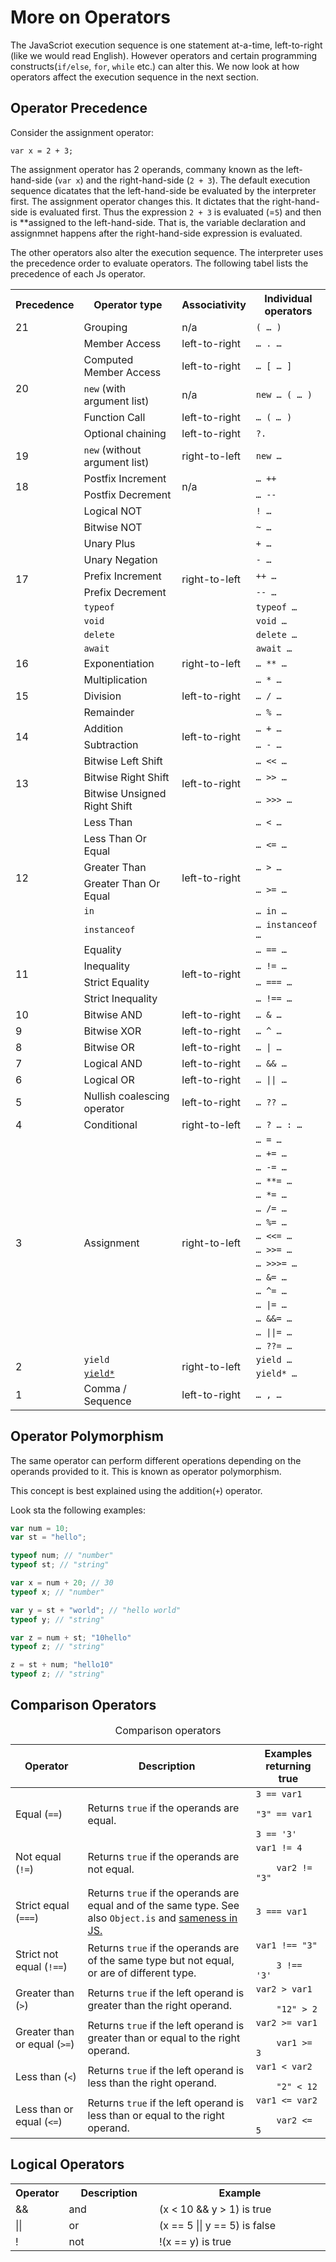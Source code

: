 # More on Operators
The JavaScriot execution sequence is one statement at-a-time,
left-to-right (like we would read English). However operators and
certain programming constructs(`if/else`, `for`, `while` etc.) can alter
this. We now look at how operators affect the execution sequence in the
next section.

## Operator Precedence
Consider the assignment operator:

```
var x = 2 + 3;
```

The assignment operator has 2 operands, commany known as the
left-hand-side (`var x`) and the right-hand-side (`2 + 3`).
The default execution sequence dicatates that the left-hand-side be
evaluated by the interpreter first. The assignment operator changes
this. It dictates that the right-hand-side is evaluated first. Thus the
expression `2 + 3` is evaluated (=`5`) and then is **assigned to the
left-hand-side. That is, the variable declaration and assignmnet happens
after the right-hand-side expression is evaluated.

The other operators also alter the execution sequence. The interpreter
uses the precedence order to evaluate operators. The following tabel
lists the precedence of each Js operator.

<table class="fullwidth-table">
 <tbody>
  <tr>
   <th>Precedence</th>
   <th>Operator type</th>
   <th>Associativity</th>
   <th>Individual operators</th>
  </tr>
  <tr>
   <td>21</td>
   <td>Grouping</td>
   <td>n/a</td>
   <td><code>( … )</code></td>
  </tr>
  <tr>
   <td colspan="1" rowspan="5">20</td>
   <td>Member Access</td>
   <td>left-to-right</td>
   <td><code>… . …</code></td>
  </tr>
  <tr>
   <td>Computed Member Access</td>
   <td>left-to-right</td>
   <td><code>… [ … ]</code></td>
  </tr>
  <tr>
   <td><code>new</code> (with argument list)</td>
   <td>n/a</td>
   <td><code>new … ( … )</code></td>
  </tr>
  <tr>
   <td>Function Call</td>
   <td>left-to-right</td>
   <td><code>… ( <var>… </var>)</code></td>
  </tr>
  <tr>
   <td>Optional chaining</td>
   <td>left-to-right</td>
   <td><code>?.</code></td>
  </tr>
  <tr>
   <td rowspan="1">19</td>
   <td><code>new</code> (without argument list)</td>
   <td>right-to-left</td>
   <td><code>new …</code></td>
  </tr>
  <tr>
   <td rowspan="2">18</td>
   <td>Postfix Increment</td>
   <td colspan="1" rowspan="2">n/a</td>
   <td><code>… ++</code></td>
  </tr>
  <tr>
   <td>Postfix Decrement</td>
   <td><code>… --</code></td>
  </tr>
  <tr>
   <td colspan="1" rowspan="10">17</td>
   <td>Logical NOT</td>
   <td colspan="1" rowspan="10">right-to-left</td>
   <td><code>! …</code></td>
  </tr>
  <tr>
   <td>Bitwise NOT</td>
   <td><code>~ …</code></td>
  </tr>
  <tr>
   <td>Unary Plus</td>
   <td><code>+ …</code></td>
  </tr>
  <tr>
   <td>Unary Negation</td>
   <td><code>- …</code></td>
  </tr>
  <tr>
   <td>Prefix Increment</td>
   <td><code>++ …</code></td>
  </tr>
  <tr>
   <td>Prefix Decrement</td>
   <td><code>-- …</code></td>
  </tr>
  <tr>
   <td><code>typeof</code></td>
   <td><code>typeof …</code></td>
  </tr>
  <tr>
   <td><code>void</code></td>
   <td><code>void …</code></td>
  </tr>
  <tr>
   <td><code>delete</code></td>
   <td><code>delete …</code></td>
  </tr>
  <tr>
   <td><code>await</code></td>
   <td><code>await …</code></td>
  </tr>
  <tr>
   <td>16</td>
   <td>Exponentiation</td>
   <td>right-to-left</td>
   <td><code>… ** …</code></td>
  </tr>
  <tr>
   <td rowspan="3">15</td>
   <td>Multiplication</td>
   <td colspan="1" rowspan="3">left-to-right</td>
   <td><code>… * …</code></td>
  </tr>
  <tr>
   <td>Division</td>
   <td><code>… / …</code></td>
  </tr>
  <tr>
   <td>Remainder</td>
   <td><code>… % …</code></td>
  </tr>
  <tr>
   <td rowspan="2">14</td>
   <td>Addition</td>
   <td colspan="1" rowspan="2">left-to-right</td>
   <td><code>… + …</code></td>
  </tr>
  <tr>
   <td>Subtraction</td>
   <td><code>… - …</code></td>
  </tr>
  <tr>
   <td rowspan="3">13</td>
   <td>Bitwise Left Shift</td>
   <td colspan="1" rowspan="3">left-to-right</td>
   <td><code>… &lt;&lt; …</code></td>
  </tr>
  <tr>
   <td>Bitwise Right Shift</td>
   <td><code>… &gt;&gt; …</code></td>
  </tr>
  <tr>
   <td>Bitwise Unsigned Right Shift</td>
   <td><code>… &gt;&gt;&gt; …</code></td>
  </tr>
  <tr>
   <td rowspan="6">12</td>
   <td>Less Than</td>
   <td colspan="1" rowspan="6">left-to-right</td>
   <td><code>… &lt; …</code></td>
  </tr>
  <tr>
   <td>Less Than Or Equal</td>
   <td><code>… &lt;= …</code></td>
  </tr>
  <tr>
   <td>Greater Than</td>
   <td><code>… &gt; …</code></td>
  </tr>
  <tr>
   <td>Greater Than Or Equal</td>
   <td><code>… &gt;= …</code></td>
  </tr>
  <tr>
   <td><code>in</code></td>
   <td><code>… in …</code></td>
  </tr>
  <tr>
   <td><code>instanceof</code></td>
   <td><code>… instanceof …</code></td>
  </tr>
  <tr>
   <td rowspan="4">11</td>
   <td>Equality</td>
   <td colspan="1" rowspan="4">left-to-right</td>
   <td><code>… == …</code></td>
  </tr>
  <tr>
   <td>Inequality</td>
   <td><code>… != …</code></td>
  </tr>
  <tr>
   <td>Strict Equality</td>
   <td><code>… === …</code></td>
  </tr>
  <tr>
   <td>Strict Inequality</td>
   <td><code>… !== …</code></td>
  </tr>
  <tr>
   <td>10</td>
   <td>Bitwise AND</td>
   <td>left-to-right</td>
   <td><code>… &amp; …</code></td>
  </tr>
  <tr>
   <td>9</td>
   <td>Bitwise XOR</td>
   <td>left-to-right</td>
   <td><code>… ^ …</code></td>
  </tr>
  <tr>
   <td>8</td>
   <td>Bitwise OR</td>
   <td>left-to-right</td>
   <td><code>… | …</code></td>
  </tr>
  <tr>
   <td>7</td>
   <td>Logical AND</td>
   <td>left-to-right</td>
   <td><code>… &amp;&amp; …</code></td>
  </tr>
  <tr>
   <td>6</td>
   <td>Logical OR</td>
   <td>left-to-right</td>
   <td><code>… || …</code></td>
  </tr>
  <tr>
   <td>5</td>
   <td>Nullish coalescing operator</td>
   <td>left-to-right</td>
   <td><code>… ?? …</code></td>
  </tr>
  <tr>
   <td>4</td>
   <td>Conditional</td>
   <td>right-to-left</td>
   <td><code>… ? … : …</code></td>
  </tr>
  <tr>
   <td rowspan="16">3</td>
   <td rowspan="16">Assignment</td>
   <td rowspan="16">right-to-left</td>
   <td><code>… = …</code></td>
  </tr>
  <tr>
   <td><code>… += …</code></td>
  </tr>
  <tr>
   <td><code>… -= …</code></td>
  </tr>
  <tr>
   <td><code>… **= …</code></td>
  </tr>
  <tr>
   <td><code>… *= …</code></td>
  </tr>
  <tr>
   <td><code>… /= …</code></td>
  </tr>
  <tr>
   <td><code>… %= …</code></td>
  </tr>
  <tr>
   <td><code>… &lt;&lt;= …</code></td>
  </tr>
  <tr>
   <td><code>… &gt;&gt;= …</code></td>
  </tr>
  <tr>
   <td><code>… &gt;&gt;&gt;= …</code></td>
  </tr>
  <tr>
   <td><code>… &amp;= …</code></td>
  </tr>
  <tr>
   <td><code>… ^= …</code></td>
  </tr>
  <tr>
   <td><code>… |= …</code></td>
  </tr>
  <tr>
   <td><code>… &amp;&amp;= …</code></td>
  </tr>
  <tr>
   <td><code>… ||= …</code></td>
  </tr>
  <tr>
   <td><code>… ??= …</code></td>
  </tr>
  <tr>
   <td rowspan="2">2</td>
   <td><code>yield</code></td>
   <td colspan="1" rowspan="2">right-to-left</td>
   <td><code>yield …</code></td>
  </tr>
  <tr>
   <td><a href="/en-US/docs/Web/JavaScript/Reference/Operators/yield*"><code>yield*</code></td>
   <td><code>yield* …</code></td>
  </tr>
  <tr>
   <td>1</td>
   <td>Comma / Sequence</td>
   <td>left-to-right</td>
   <td><code>… , …</code></td>
  </tr>
 </tbody>
</table>

## Operator Polymorphism
The same operator can perform different operations depending on the
operands provided to it. This is known as operator polymorphism.

This concept is best explained using the addition(`+`) operator.

Look sta the following examples:

```js
var num = 10;
var st = "hello";

typeof num; // "number"
typeof st; // "string"

var x = num + 20; // 30
typeof x; // "number"

var y = st + "world"; // "hello world"
typeof y; // "string"

var z = num + st; "10hello"
typeof z; // "string"

z = st + num; "hello10"
typeof z; // "string"
```

## Comparison Operators


<table>
 <caption>Comparison operators</caption>
 <thead>
  <tr>
   <th scope="col">Operator</th>
   <th scope="col">Description</th>
   <th scope="col">Examples returning true</th>
  </tr>
 </thead>
 <tbody>
  <tr>
   <td>Equal (<code>==</code>)</td>
   <td>Returns <code>true</code> if the operands are equal.</td>
   <td><code>3 == var1</code>
    <p><code>"3" == var1</code></p>
    <code>3 == '3'</code></td>
  </tr>
  <tr>
   <td>Not equal (<code>!=</code>)</td>
   <td>Returns <code>true</code> if the operands are not equal.</td>
   <td><code>var1 != 4<br>
    var2 != "3"</code></td>
  </tr>
  <tr>
   <td>Strict equal (<code>===</code>)</td>
   <td>Returns <code>true</code> if the operands are equal and of the same type. See also <code>Object.is</code> and <a href="/en-US/docs/Web/JavaScript/Equality_comparisons_and_sameness" title="/en-US/docs/Web/JavaScript/Guide/Sameness">sameness in JS.</td>
   <td><code>3 === var1</code></td>
  </tr>
  <tr>
   <td>Strict not equal (<code>!==</code>)</td>
   <td>Returns <code>true</code> if the operands are of the same type but not equal, or are of different type.</td>
   <td><code>var1 !== "3"<br>
    3 !== '3'</code></td>
  </tr>
  <tr>
   <td>Greater than (<code>&gt;</code>)</td>
   <td>Returns <code>true</code> if the left operand is greater than the right operand.</td>
   <td><code>var2 &gt; var1<br>
    "12" &gt; 2</code></td>
  </tr>
  <tr>
   <td>Greater than or equal (<code>&gt;=</code>)</td>
   <td>Returns <code>true</code> if the left operand is greater than or equal to the right operand.</td>
   <td><code>var2 &gt;= var1<br>
    var1 &gt;= 3</code></td>
  </tr>
  <tr>
   <td>Less than (<code>&lt;</code>)</td>
   <td>Returns <code>true</code> if the left operand is less than the right operand.</td>
   <td><code>var1 &lt; var2<br>
    "2" &lt; 12</code></td>
  </tr>
  <tr>
   <td>Less than or equal (<code>&lt;=</code>)</td>
   <td>Returns <code>true</code> if the left operand is less than or equal to the right operand.</td>
   <td><code>var1 &lt;= var2<br>
    var2 &lt;= 5</code></td>
  </tr>
 </tbody>
</table>

## Logical Operators

<table>
<tbody><tr>
<th style="width:12%">Operator</th>
<th>Description</th>
<th>Example</th>
</tr>
<tr>
<td>&amp;&amp;</td>
<td>and</td>
<td> (x &lt; 10 &amp;&amp; y &gt; 1) is true</td>
</tr>
<tr>
<td>||</td>
<td>or</td>
<td>(x == 5 || y == 5) is false</td>
</tr>
<tr>
<td>!</td>
<td>not</td>
<td> !(x == y) is true</td>
</tr>
</tbody></table>
